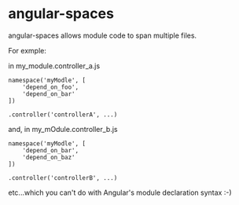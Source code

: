 angular-spaces
=====

angular-spaces allows module code to span multiple files.

For exmple:

in my_module.controller_a.js

	namespace('myModle', [
		'depend_on_foo',
		'depend_on_bar'
	])

	.controller('controllerA', ...)


and, in my_mOdule.controller_b.js

	namespace('myModle', [
		'depend_on_bar',
		'depend_on_baz'
	])

	.controller('controllerB', ...)

etc...which you can't do with Angular's module declaration syntax :-)


